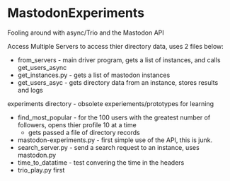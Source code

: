# MastodonExperiments
Fooling around with async/Trio and the Mastodon API

Access Multiple Servers to access thier directory data, uses 2 files below:
- from_servers - main driver program, gets a list of instances, and calls get_users_async
- get_instances.py - gets a list of mastodon instances
- get_users_asyc - gets directory data from an instance, stores results and logs

experiments directory - obsolete experiements/prototypes for learning
- find_most_popular - for the 100 users with the greatest number of followers, opens thier profile 10 at a time
  - gets passed a file of directory records
- mastodon-experiments.py - first simple use of the API, this is junk.
- search_server.py - send a search request to an instance, uses mastodon.py
- time_to_datatime - test convering the time in the headers
- trio_play.py first 
